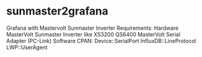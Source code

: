 # sunmaster2grafana
Grafana with Mastervolt Sunmaster Inverter 
Requirements:
Hardware
MasterVolt Sunmaster Inverter like XS3200 QS6400
MasterVolt Serial Adapter (PC-Link)
Software
CPAN:
Device::SerialPort
InfluxDB::LineProtocol
LWP::UserAgent
